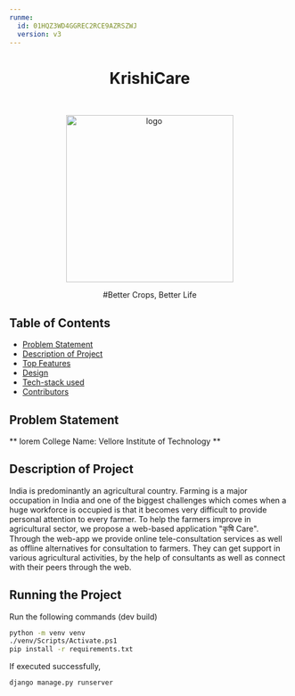 ```yaml
---
runme:
  id: 01HQZ3WD4GGREC2RCE9AZRSZWJ
  version: v3
---
```


<h1 align="center"> KrishiCare </h1> <br>
<p align="center">
    <img src="#" alt="logo" width="300">
  </a>
</p>

<p align="center">
#Better Crops, Better Life
</p>

## Table of Contents

- [Problem Statement](#problem-statement)
- [Description of Project](#description-of-project)
- [Top Features](#top-features)
- [Design](#design)
- [Tech-stack used](#techstack-used)
- [Contributors](#contributors)

## Problem Statement

** lorem 
College Name: Vellore Institute of Technology **

## Description of Project

India is predominantly an agricultural country. Farming is a major occupation in India and one of the biggest challenges which comes when a huge workforce is occupied is that it becomes very difficult to provide personal attention to every farmer. To help the farmers improve in agricultural sector, we propose a web-based application "कृषि Care". Through the web-app we provide online tele-consultation services as well as offline alternatives for consultation to farmers. They can get support in various agricultural activities, by the help of consultants as well as connect with their peers through the web.

## Running the Project

Run the following commands (dev build)

```sh {"id":"01HQZ4SVEKP6088210YNNXH84Y"}
python -m venv venv
./venv/Scripts/Activate.ps1
pip install -r requirements.txt
```

If executed successfully,

```sh {"id":"01HQZ4XKGT0HW3CHNHM6BEQ87F"}
django manage.py runserver
```
